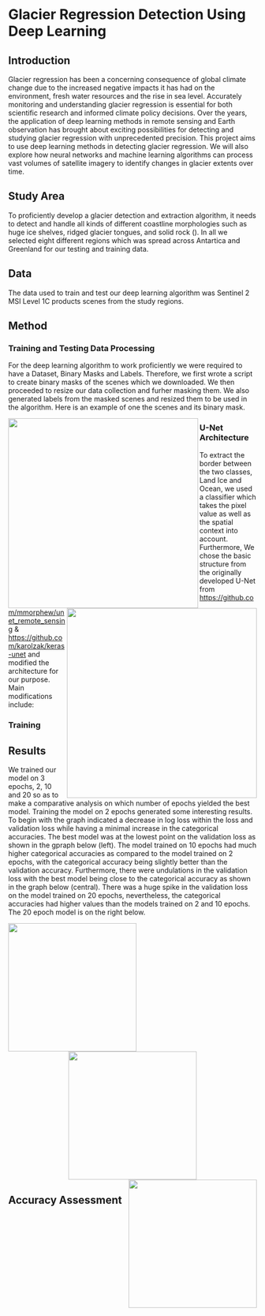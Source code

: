 # Glacier Regression Detection Using Deep Learning

## Introduction
Glacier regression has been a concerning consequence of global climate change due to the increased negative impacts it has had on the environment, fresh water resources and the rise in sea level. Accurately monitoring and understanding glacier regression is essential for both scientific research and informed climate policy decisions. Over the years, the application of deep learning methods in remote sensing and Earth observation has brought about exciting possibilities for detecting and studying glacier regression with unprecedented precision. 
This project aims to use deep learning methods in detecting glacier regression. We will also explore how neural networks and machine learning algorithms can process vast volumes of satellite imagery to identify changes in glacier extents over time.

## Study Area
To proficiently develop a glacier detection and extraction algorithm, it needs to detect and handle all kinds of different coastline morphologies such as huge ice shelves, ridged glacier tongues, and solid rock (). In all we selected eight different regions which was spread across Antartica and Greenland for our testing and training data.

## Data 
The data used to train and test our deep learning algorithm was Sentinel 2 MSI Level 1C products scenes from the study regions.

## Method
### Training and Testing Data Processing
For the deep learning algorithm to work proficiently we were required to have a Dataset, Binary Masks and Labels. Therefore, we first wrote a script to create binary masks of the scenes which we downloaded. We then proceeded to resize our data collection and furher masking them. We also generated labels from the masked scenes and resized them to be used in the algorithm. Here is an example of one the scenes and its binary mask.

<p align="center">
  <img src="https://github.com/Christobaltobbin/Drought_Assessment/assets/116877317/94d853fd-7f73-47d2-8580-841dafadbd11.png" align="left" width="385" height="385">
  <img src="https://github.com/Christobaltobbin/Drought_Assessment/assets/116877317/a4914c84-0a10-47cd-bfb9-d11b5ba41b3c.png" align="right" width="385" height="385">
</p>



### U-Net Architecture
To extract the border between the two classes, Land Ice and Ocean, we used a classifier which takes the pixel value as well as the spatial context into account. Furthermore, We chose the basic structure from the originally developed U-Net from https://github.com/mmorphew/unet_remote_sensing & https://github.com/karolzak/keras-unet and modified the architecture for our purpose. Main modifications include:

### Training

## Results
We trained our model on 3 epochs, 2, 10 and 20 so as to make a comparative analysis on which number of epochs yielded the best model. Training the model on 2 epochs generated some interesting results. To begin with the graph indicated a decrease in log loss within the loss and validation loss while having a minimal increase in the categorical accuracies. The best model was at the lowest point on the validation loss as shown in the gpraph below (left). The model trained on 10 epochs had much higher categorical accuracies as compared to the model trained on 2 epochs, with the categorical accuracy being slightly better than the validation accuracy. Furthermore, there were undulations in the validation loss with the best model being close to the categorical accuracy as shown in the graph below (central).  There was a huge spike in the validation loss on the model trained on 20 epochs, nevertheless, the categorical accuracies had higher values than the models trained on 2 and 10 epochs. The 20 epoch model is on the right below.

<p align="center">
  <img src="https://github.com/Christobaltobbin/Classification-Land_cover_Analysis/assets/116877317/401a8583-5226-46fe-8725-08603b09b483.png" align="left" width="260" height="260">
  <img src="https://github.com/Christobaltobbin/Classification-Land_cover_Analysis/assets/116877317/5fca4542-0938-4aad-a541-5916d5e6962b.png" align="center" width="260" height="260">
  <img src="https://github.com/Christobaltobbin/Classification-Land_cover_Analysis/assets/116877317/73776bda-e75b-4676-aa0e-949eb4797558.png" align="right" width="260" height="260">
</p>


## Accuracy Assessment
